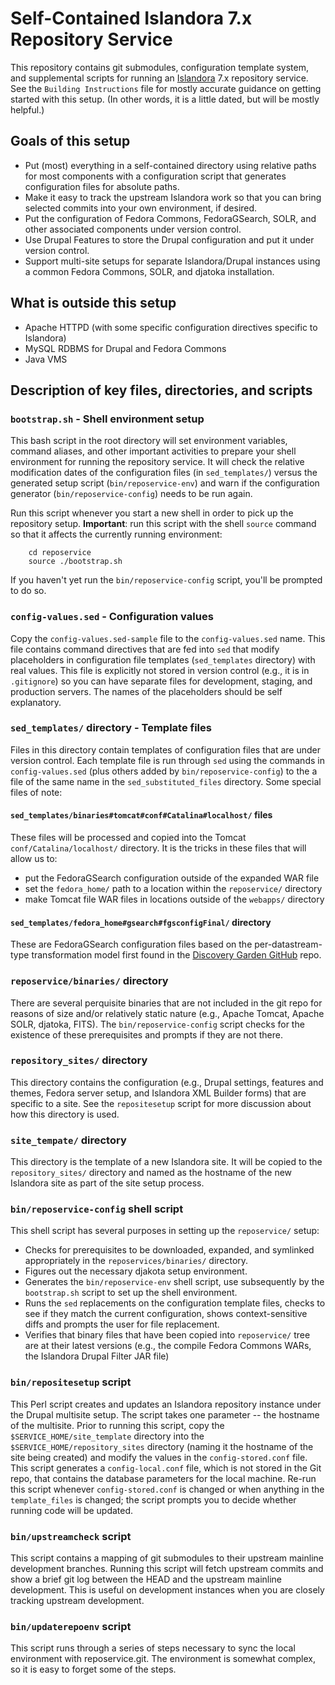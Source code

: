 # Self-Contained Islandora 7.x Repository Service

This repository contains git submodules, configuration template system, and supplemental scripts for running an [Islandora](http://islandora.ca/) 7.x repository service.  See the `Building Instructions` file for mostly accurate guidance on getting started with this setup.  (In other words, it is a little dated, but will be mostly helpful.)

## Goals of this setup

* Put (most) everything in a self-contained directory using relative paths for most components with a configuration script that generates configuration files for absolute paths.
* Make it easy to track the upstream Islandora work so that you can bring selected commits into your own environment, if desired.
* Put the configuration of Fedora Commons, FedoraGSearch, SOLR, and other associated components under version control.
* Use Drupal Features to store the Drupal configuration and put it under version control.
* Support multi-site setups for separate Islandora/Drupal instances using a common Fedora Commons, SOLR, and djatoka installation.

## What is outside this setup

* Apache HTTPD (with some specific configuration directives specific to Islandora)
* MySQL RDBMS for Drupal and Fedora Commons
* Java VMS

## Description of key files, directories, and scripts

### `bootstrap.sh` - Shell environment setup

This bash script in the root directory will set environment variables, command aliases, and other important activities to prepare your shell environment for running the repository service.  It will check the relative modification dates of the configuration files (in `sed_templates/`) versus the generated setup script (`bin/reposervice-env`) and warn if the configuration generator (`bin/reposervice-config`) needs to be run again.

Run this script whenever you start a new shell in order to pick up the repository setup.  **Important**: run this script with the shell `source` command so that it affects the currently running environment:

		cd reposervice
		source ./bootstrap.sh

If you haven't yet run the `bin/reposervice-config` script, you'll be prompted to do so.

### `config-values.sed` - Configuration values

Copy the `config-values.sed-sample` file to the `config-values.sed` name.  This file contains command directives that are fed into `sed` that modify placeholders in  configuration file templates (`sed_templates` directory) with real values.  This file is explicitly not stored in version control (e.g., it is in `.gitignore`) so you can have separate files for development, staging, and production servers.  The names of the placeholders should be self explanatory.

### `sed_templates/` directory - Template files

Files in this directory contain templates of configuration files that are under version control.  Each template file is run through `sed` using the commands in `config-values.sed` (plus others added by `bin/reposervice-config`) to the a file of the same name in the `sed_substituted_files` directory.  Some special files of note:

#### `sed_templates/binaries#tomcat#conf#Catalina#localhost/` files

These files will be processed and copied into the Tomcat `conf/Catalina/localhost/` directory.  It is the tricks in these files that will allow us to:

* put the FedoraGSearch configuration outside of the expanded WAR file
* set the `fedora_home/` path to a location within the `reposervice/` directory
* make Tomcat file WAR files in locations outside of the `webapps/` directory

#### `sed_templates/fedora_home#gsearch#fgsconfigFinal/` directory

These are FedoraGSearch configuration files based on the per-datastream-type transformation model first found in the [Discovery Garden GitHub](https://github.com/discoverygarden/basic-solr-config) repo.

### `reposervice/binaries/` directory

There are several perquisite binaries that are not included in the git repo for reasons of size and/or relatively static nature (e.g., Apache Tomcat, Apache SOLR, djatoka, FITS).  The `bin/reposervice-config` script checks for the existence of these prerequisites and prompts if they are not there.

### `repository_sites/` directory

This directory contains the configuration (e.g., Drupal settings, features and themes, Fedora server setup, and Islandora XML Builder forms) that are specific to a site.  See the `repositesetup` script for more discussion about how this directory is used.

### `site_tempate/` directory

This directory is the template of a new Islandora site.  It will be copied to the `repository_sites/` directory and named as the hostname of the new Islandora site as part of the site setup process.

### `bin/reposervice-config` shell script

This shell script has several purposes in setting up the `reposervice/` setup:

* Checks for prerequisites to be downloaded, expanded, and symlinked appropriately in the `reposervices/binaries/` directory.
* Figures out the necessary djakota setup environment.
* Generates the `bin/reposervice-env` shell script, use subsequently by the `bootstrap.sh` script to set up the shell environment.
* Runs the `sed` replacements on the configuration template files, checks to see if they match the current configuration, shows context-sensitive diffs and prompts the user for file replacement.
* Verifies that binary files that have been copied into `reposervice/` tree are at their latest versions (e.g., the compile Fedora Commons WARs, the Islandora Drupal Filter JAR file)

### `bin/repositesetup` script

This Perl script creates and updates an Islandora repository instance under the Drupal multisite setup.  The script takes one parameter -- the hostname of the multisite.  Prior to running this script, copy the `$SERVICE_HOME/site_template` directory into the `$SERVICE_HOME/repository_sites` directory (naming it the hostname of the site being created) and modify the values in the `config-stored.conf` file.  This script generates a `config-local.conf` file, which is not stored in the Git repo, that contains the database parameters for the local machine.  Re-run this script whenever `config-stored.conf` is changed or when anything in the `template_files` is changed; the script prompts you to decide whether running code will be updated.

### `bin/upstreamcheck` script

This script contains a mapping of git submodules to their upstream mainline development branches.  Running this script will fetch upstream commits and show a brief git log between the HEAD and the upstream mainline development.  This is useful on development instances when you are closely tracking upstream development.

### `bin/updaterepoenv` script

This script runs through a series of steps necessary to sync the local environment with reposervice.git.  The environment is somewhat complex, so it is easy to forget some of the steps.
